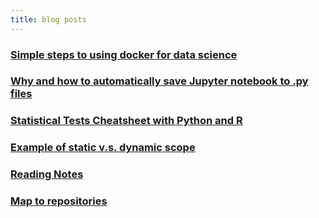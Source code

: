 ```yaml
---
title: blog posts
---
```


### [Simple steps to using docker for data science](ds_docker.md)
### [Why and how to automatically save Jupyter notebook to .py files](jupyter_autosave.md)
### [Statistical Tests Cheatsheet with Python and R](stat_python_r.md)
### [Example of static v.s. dynamic scope](static_dynamic_scope.md)
### [Reading Notes](reading_list.md)

<!---
### [Data Science Environment](https://yang-zhang.github.io/ds-env)
Setup, configurations, and productivity tools for data science: Docker, Conda, Jupyter, Git, etc.
### [Correlating Data - Python and R](https://github.com/yang-zhang/ds-math/blob/master/correlating_data_python_r.ipynb)
Calculating various correlation measurements between numerical and categorical data with Python and R implementations side by side for comparison: correlation coefficient, chi-square test, mutual information, t-test, anova.
### [Chain Rule of Derivatives](https://github.com/yang-zhang/ds-math/blob/master/chain_rule.ipynb)
Examples of chain rule of derivatives for high dimensional functions.
### [Ultimate `numpy.newaxis` Notebook](https://github.com/yang-zhang/code-data-science/blob/master/numpy_newaxis.ipynb)
### [Data Sciencne Utility Functions](https://yang-zhang.github.io/ds-utils/)
Data science utility functions in Python including explorative analysis, statistics, math functions, preprocessing, etc.
### [Minimum Coins Using Dynamic Programming](https://github.com/yang-zhang/ds-math/blob/master/optimization/minimum_coins_dynamic_programming.ipynb)
### [Model Stacking](https://github.com/yang-zhang/code-data-science/blob/master/model_stacking.ipynb)
### [Pseudo Labeling](https://github.com/yang-zhang/deep-learning/blob/master/pseudo_labeling.ipynb)
### [Southpark Scripts RNN](https://github.com/yang-zhang/deep-learning/blob/master/southpark_rnn.ipynb)
### [SVD PCA Demo](https://github.com/yang-zhang/ds-math/blob/master/linear_algebra/from_svd_to_pca_example.ipynb)
### [Encoding Categorical Variables](https://github.com/yang-zhang/code-data-science/blob/master/encoding_categorical_features.ipynb)
### [Deep Learning](https://yang-zhang.github.io/deep-learning/)
Deep Learning demos and experiments.
### TODO 
### TODO [Scorer for log-scale]
### TODO [Visualization](https://github.com/yang-zhang/ds-utils/blob/master/ds_utils/visualization.py) 
## Repositories
### TODO [Data Science Math](https://yang-zhang.github.io/ds-math/)
Tutorials, demos, and experiments on math problems in Data Science (probability, linear algebra, machine Learning, statistics, optimization, etc.)
### TODO [Code Data Science](https://github.com/yang-zhang/code-data-science/)
Tutorials, demos, and tests on using software to solve data science problems.
### [Kaggle](https://github.com/yang-zhang/kaggle)
Kaggle code.--->

### [Map to repositories](map.md)
